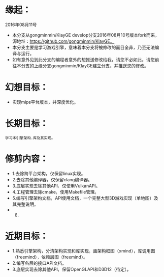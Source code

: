 # 缘起：
2016年08月11号
* 	本分支从gongminmin/KlayGE develop分支2016年08月10号版本fork而来，源地址：https://github.com/gongminmin/KlayGE。
* 	本分支主要是学习游戏引擎，意味着本分支将被修改的面目全非，乃至无法编译与运行。
* 	如有意外见到此分支的编程者意外的想推送修改给我，请您不必如此，请您前往本分支的上级分支gongminmin/KlayGE建立分支，并推送您的修改。

# 幻想目标：
* 	实现mips平台版本，并深度优化。

# 长期目标：
	学习本引擎架构.库及其实现。
	
# 修剪内容：
* 	1.去除跨平台架构，仅保留linux实现。
* 	2.去除其他编译器，仅保留clang编译器。
* 	3.底层实现去除其他API，仅使用VulkanAPI。
* 	4.工程管理去除cmake，使用Makefile管理。
* 	5.编写引擎架构文档，API使用文档，一个完整大型3D游戏实现（单地图）及其完整说明。
* 	6.

# 近期目标：
* 	1.熟悉引擎架构，分清架构实现和库实现，画架构框图（xmind），库调用图（freemind），依赖层图（freemind）。
* 	2.编写各层的接口API文档。
* 	3.底层实现去除其他API，保留OpenGLAPI和D3D12（待定）。
	
